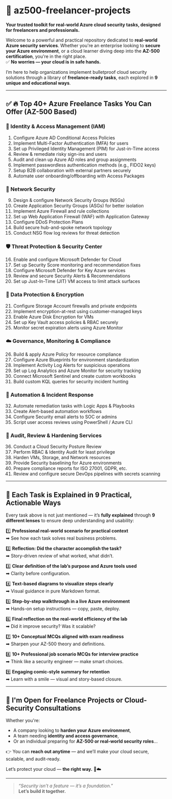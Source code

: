 # 🚀 az500-freelancer-projects
**Your trusted toolkit for real-world Azure cloud security tasks, designed for freelancers and professionals.**

Welcome to a powerful and practical repository dedicated to **real-world Azure security services**. Whether you're an enterprise looking to **secure your Azure environment**, or a cloud learner diving deep into the **AZ-500 certification**, you're in the right place.  
✅ **No worries — your cloud is in safe hands.**

I’m here to help organizations implement bulletproof cloud security solutions through a library of **freelance-ready tasks**, each explored in **9 unique and educational ways**.  

---

## ✅ 🔥 Top 40+ Azure Freelance Tasks You Can Offer (AZ-500 Based)

### 🔐 Identity & Access Management (IAM)
1. Configure Azure AD Conditional Access Policies  
2. Implement Multi-Factor Authentication (MFA) for users  
3. Set up Privileged Identity Management (PIM) for Just-in-Time access  
4. Review & remediate risky sign-ins and users  
5. Audit and clean up Azure AD roles and group assignments  
6. Implement passwordless authentication methods (e.g., FIDO2 keys)  
7. Setup B2B collaboration with external partners securely  
8. Automate user onboarding/offboarding with Access Packages  

### 🧱 Network Security
9. Design & configure Network Security Groups (NSGs)  
10. Create Application Security Groups (ASGs) for better isolation  
11. Implement Azure Firewall and rule collections  
12. Set up Web Application Firewall (WAF) with Application Gateway  
13. Configure DDoS Protection Plans  
14. Build secure hub-and-spoke network topology  
15. Conduct NSG flow log reviews for threat detection  

### 🛡️ Threat Protection & Security Center
16. Enable and configure Microsoft Defender for Cloud  
17. Set up Security Score monitoring and recommendation fixes  
18. Configure Microsoft Defender for Key Azure services  
19. Review and secure Security Alerts & Recommendations  
20. Set up Just-In-Time (JIT) VM access to limit attack surfaces  

### 🔐 Data Protection & Encryption
21. Configure Storage Account firewalls and private endpoints  
22. Implement encryption-at-rest using customer-managed keys  
23. Enable Azure Disk Encryption for VMs  
24. Set up Key Vault access policies & RBAC securely  
25. Monitor secret expiration alerts using Azure Monitor  

### ☁️ Governance, Monitoring & Compliance
26. Build & apply Azure Policy for resource compliance  
27. Configure Azure Blueprints for environment standardization  
28. Implement Activity Log Alerts for suspicious operations  
29. Set up Log Analytics and Azure Monitor for security tracking  
30. Connect Microsoft Sentinel and create custom workbooks  
31. Build custom KQL queries for security incident hunting  

### 🔄 Automation & Incident Response
32. Automate remediation tasks with Logic Apps & Playbooks  
33. Create Alert-based automation workflows  
34. Configure Security email alerts to SOC or admins  
35. Script user access reviews using PowerShell / Azure CLI  

### 🎯 Audit, Review & Hardening Services
36. Conduct a Cloud Security Posture Review  
37. Perform RBAC & Identity Audit for least privilege  
38. Harden VMs, Storage, and Network resources  
39. Provide Security baselining for Azure environments  
40. Prepare compliance reports for ISO 27001, GDPR, etc.  
41. Review and configure secure DevOps pipelines with secrets scanning  

---

## 🔁 Each Task is Explained in 9 Practical, Actionable Ways

Every task above is not just mentioned — it’s **fully explained** through **9 different lenses** to ensure deep understanding and usability:

1️⃣ **Professional real-world scenario for practical context**  
➡ See how each task solves real business problems.

2️⃣ **Reflection: Did the character accomplish the task?**  
➡ Story-driven review of what worked, what didn’t.

3️⃣ **Clear definition of the lab’s purpose and Azure tools used**  
➡ Clarity before configuration.

4️⃣ **Text-based diagrams to visualize steps clearly**  
➡ Visual guidance in pure Markdown format.

5️⃣ **Step-by-step walkthrough in a live Azure environment**  
➡ Hands-on setup instructions — copy, paste, deploy.

6️⃣ **Final reflection on the real-world efficiency of the lab**  
➡ Did it improve security? Was it scalable?

7️⃣ **10+ Conceptual MCQs aligned with exam readiness**  
➡ Sharpen your AZ-500 theory and definitions.

8️⃣ **10+ Professional job scenario MCQs for interview practice**  
➡ Think like a security engineer — make smart choices.

9️⃣ **Engaging comic-style summary for retention**  
➡ Learn with a smile — visual and story-based closure.

---

## 💼 I'm Open for Freelance Projects or Cloud-Security Consultations

Whether you're:
- A company looking to **harden your Azure environment**,
- A team needing **identity and access governance**,
- Or an individual preparing for **AZ-500 or real-world security roles**...

👉 You can **reach out anytime** — and we’ll make your cloud secure, scalable, and audit-ready.  

Let’s protect your cloud — **the right way.** 🔐☁️

---

> _“Security isn’t a feature — it’s a foundation.”_  
> **Let’s build it together.**

